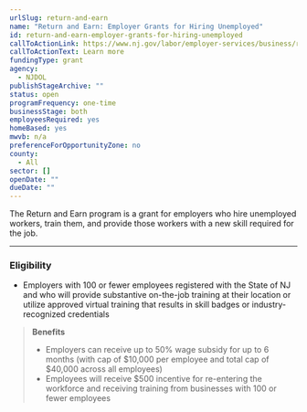 ```yaml
---
urlSlug: return-and-earn
name: "Return and Earn: Employer Grants for Hiring Unemployed"
id: return-and-earn-employer-grants-for-hiring-unemployed
callToActionLink: https://www.nj.gov/labor/employer-services/business/returnandearn.shtml
callToActionText: Learn more
fundingType: grant
agency:
  - NJDOL
publishStageArchive: ""
status: open
programFrequency: one-time
businessStage: both
employeesRequired: yes
homeBased: yes
mwvb: n/a
preferenceForOpportunityZone: no
county:
  - All
sector: []
openDate: ""
dueDate: ""
---
```


The Return and Earn program is a grant for employers who hire unemployed workers, train them, and provide those workers with a new skill required for the job.

---
### Eligibility
* Employers with 100 or fewer employees registered with the State of NJ and who will provide substantive on-the-job training at their location or utilize approved virtual training that results in skill badges or industry-recognized credentials

>**Benefits** 
>* Employers can receive up to 50% wage subsidy for up to 6 months (with cap of $10,000 per employee and total cap of $40,000 across all employees)
>* Employees will receive $500 incentive for re-entering the workforce and receiving training from businesses with 100 or fewer employees